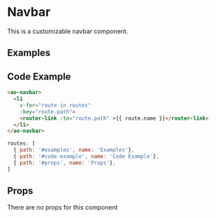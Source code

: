 # Navbar

This is a customizable navbar component.

## Examples

<Doc-Navbar/>

## Code Example
```html
<ao-navbar>
  <li
    v-for="route in routes"
    :key="route.path">
    <router-link :to="route.path" >{{ route.name }}</router-link>
  </li>
</ao-navbar>
```

```js
routes: [
  { path: '#examples', name: 'Examples'},
  { path: '#code-example', name: 'Code Example'},
  { path: '#props', name: 'Props'},
]
```

## Props

There are no props for this component
